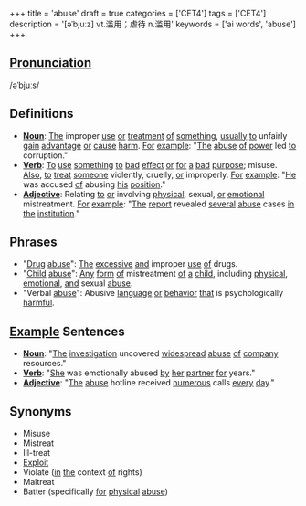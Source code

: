 +++
title = 'abuse'
draft = true
categories = ['CET4']
tags = ['CET4']
description = '[əˈbjuːz] vt.滥用；虐待 n.滥用'
keywords = ['ai words', 'abuse']
+++

## [Pronunciation](/en/post/pronunciation/)
/əˈbjuːs/

## Definitions
- **[Noun](/en/post/noun/)**: [The](/en/post/the/) improper [use](/en/post/use/) [or](/en/post/or/) [treatment](/en/post/treatment/) [of](/en/post/of/) [something](/en/post/something/), [usually](/en/post/usually/) [to](/en/post/to/) unfairly [gain](/en/post/gain/) [advantage](/en/post/advantage/) [or](/en/post/or/) [cause](/en/post/cause/) [harm](/en/post/harm/). [For](/en/post/for/) [example](/en/post/example/): "[The](/en/post/the/) [abuse](/en/post/abuse/) [of](/en/post/of/) [power](/en/post/power/) led [to](/en/post/to/) corruption."
- **[Verb](/en/post/verb/)**: [To](/en/post/to/) [use](/en/post/use/) [something](/en/post/something/) [to](/en/post/to/) [bad](/en/post/bad/) [effect](/en/post/effect/) [or](/en/post/or/) [for](/en/post/for/) [a](/en/post/a/) [bad](/en/post/bad/) [purpose](/en/post/purpose/); misuse. [Also](/en/post/also/), [to](/en/post/to/) [treat](/en/post/treat/) [someone](/en/post/someone/) violently, cruelly, [or](/en/post/or/) improperly. [For](/en/post/for/) [example](/en/post/example/): "[He](/en/post/he/) was accused [of](/en/post/of/) abusing [his](/en/post/his/) [position](/en/post/position/)."
- **[Adjective](/en/post/adjective/)**: Relating [to](/en/post/to/) [or](/en/post/or/) involving [physical](/en/post/physical/), sexual, [or](/en/post/or/) [emotional](/en/post/emotional/) mistreatment. [For](/en/post/for/) [example](/en/post/example/): "[The](/en/post/the/) [report](/en/post/report/) revealed [several](/en/post/several/) [abuse](/en/post/abuse/) cases [in](/en/post/in/) [the](/en/post/the/) [institution](/en/post/institution/)."

## Phrases
- "[Drug](/en/post/drug/) [abuse](/en/post/abuse/)": [The](/en/post/the/) [excessive](/en/post/excessive/) [and](/en/post/and/) improper [use](/en/post/use/) [of](/en/post/of/) drugs.
- "[Child](/en/post/child/) [abuse](/en/post/abuse/)": [Any](/en/post/any/) [form](/en/post/form/) [of](/en/post/of/) mistreatment [of](/en/post/of/) [a](/en/post/a/) [child](/en/post/child/), including [physical](/en/post/physical/), [emotional](/en/post/emotional/), [and](/en/post/and/) sexual [abuse](/en/post/abuse/).
- "Verbal [abuse](/en/post/abuse/)": Abusive [language](/en/post/language/) [or](/en/post/or/) [behavior](/en/post/behavior/) [that](/en/post/that/) is psychologically [harmful](/en/post/harmful/).

## [Example](/en/post/example/) Sentences
- **[Noun](/en/post/noun/)**: "[The](/en/post/the/) [investigation](/en/post/investigation/) uncovered [widespread](/en/post/widespread/) [abuse](/en/post/abuse/) [of](/en/post/of/) [company](/en/post/company/) resources."
- **[Verb](/en/post/verb/)**: "[She](/en/post/she/) was emotionally abused [by](/en/post/by/) [her](/en/post/her/) [partner](/en/post/partner/) [for](/en/post/for/) years."
- **[Adjective](/en/post/adjective/)**: "[The](/en/post/the/) [abuse](/en/post/abuse/) hotline received [numerous](/en/post/numerous/) calls [every](/en/post/every/) [day](/en/post/day/)."

## Synonyms
- Misuse
- Mistreat
- Ill-treat
- [Exploit](/en/post/exploit/)
- Violate ([in](/en/post/in/) [the](/en/post/the/) context [of](/en/post/of/) rights)
- Maltreat
- Batter (specifically [for](/en/post/for/) [physical](/en/post/physical/) [abuse](/en/post/abuse/))
